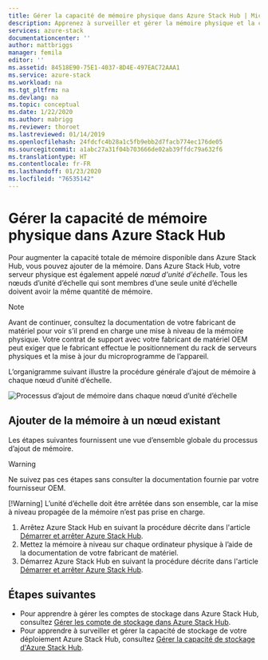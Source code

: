 ```yaml
---
title: Gérer la capacité de mémoire physique dans Azure Stack Hub | Microsoft Docs
description: Apprenez à surveiller et gérer la mémoire physique et la capacité dans Azure Stack Hub.
services: azure-stack
documentationcenter: ''
author: mattbriggs
manager: femila
editor: ''
ms.assetid: 84518E90-75E1-4037-8D4E-497EAC72AAA1
ms.service: azure-stack
ms.workload: na
ms.tgt_pltfrm: na
ms.devlang: na
ms.topic: conceptual
ms.date: 1/22/2020
ms.author: mabrigg
ms.reviewer: thoroet
ms.lastreviewed: 01/14/2019
ms.openlocfilehash: 24fdcfc4b28a1c5fb9ebb2d7facb774ec176de05
ms.sourcegitcommit: a1abc27a31f04b703666de02ab39ffdc79a632f6
ms.translationtype: HT
ms.contentlocale: fr-FR
ms.lasthandoff: 01/23/2020
ms.locfileid: "76535142"
---
```

# <a name="manage-physical-memory-capacity-in-azure-stack-hub"></a>Gérer la capacité de mémoire physique dans Azure Stack Hub

Pour augmenter la capacité totale de mémoire disponible dans Azure Stack Hub, vous pouvez ajouter de la mémoire. Dans Azure Stack Hub, votre serveur physique est également appelé *nœud d'unité d'échelle*. Tous les nœuds d’unité d’échelle qui sont membres d’une seule unité d’échelle doivent avoir la même quantité de mémoire.

> [!note]  
> Avant de continuer, consultez la documentation de votre fabricant de matériel pour voir s’il prend en charge une mise à niveau de la mémoire physique. Votre contrat de support avec votre fabricant de matériel OEM peut exiger que le fabricant effectue le positionnement du rack de serveurs physiques et la mise à jour du microprogramme de l’appareil.

L’organigramme suivant illustre la procédure générale d’ajout de mémoire à chaque nœud d’unité d’échelle.

![Processus d’ajout de mémoire dans chaque nœud d’unité d’échelle](media/azure-stack-manage-storage-physical-capacity/process-to-add-memory-to-scale-unit.png)

## <a name="add-memory-to-an-existing-node"></a>Ajouter de la mémoire à un nœud existant
Les étapes suivantes fournissent une vue d’ensemble globale du processus d’ajout de mémoire.

> [!Warning]
> Ne suivez pas ces étapes sans consulter la documentation fournie par votre fournisseur OEM.
> 
> [!Warning]
> L’unité d’échelle doit être arrêtée dans son ensemble, car la mise à niveau propagée de la mémoire n’est pas prise en charge.

1. Arrêtez Azure Stack Hub en suivant la procédure décrite dans l'article [Démarrer et arrêter Azure Stack Hub](azure-stack-start-and-stop.md).
2. Mettez la mémoire à niveau sur chaque ordinateur physique à l’aide de la documentation de votre fabricant de matériel.
3. Démarrez Azure Stack Hub en suivant la procédure décrite dans l'article [Démarrer et arrêter Azure Stack Hub](azure-stack-start-and-stop.md).

## <a name="next-steps"></a>Étapes suivantes

 - Pour apprendre à gérer les comptes de stockage dans Azure Stack Hub, consultez [Gérer les compte de stockage dans Azure Stack Hub](azure-stack-manage-storage-accounts.md).
 - Pour apprendre à surveiller et gérer la capacité de stockage de votre déploiement Azure Stack Hub, consultez [Gérer la capacité de stockage d'Azure Stack Hub](azure-stack-manage-storage-shares.md).
